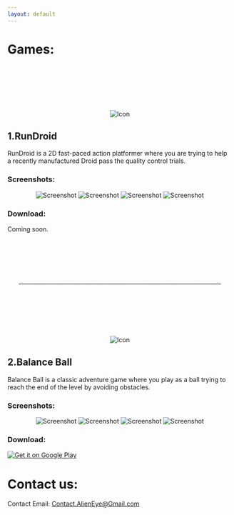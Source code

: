 ```yaml
---
layout: default
---
```

# Games:


<p align="center">
  <img class="gameicon" style= "margin-top: 100px; margin-down: -40px;" src="https://github.com/M7MOD-S3EED/Alien-Eye-Resources/blob/main/RunDroid/Game%20Icon-Circle-512.png?raw=true" alt="Icon">
</p>


## 1.RunDroid
RunDroid is a 2D fast-paced action platformer where you are trying to help a recently manufactured Droid pass the quality control trials.


### Screenshots:
<p align="center">
  <img class="screenshot" src="https://github.com/M7MOD-S3EED/Alien-Eye-Resources/blob/main/RunDroid/Gameplay%20Shot%200.jpg?raw=true" alt="Screenshot">
  <img class="screenshot" src="https://github.com/M7MOD-S3EED/Alien-Eye-Resources/blob/main/RunDroid/Gameplay%20Shot%201.jpg?raw=true" alt="Screenshot">
  <img class="screenshot" src="https://github.com/M7MOD-S3EED/Alien-Eye-Resources/blob/main/RunDroid/Gameplay%20Shot%202.jpg?raw=true" alt="Screenshot">
  <img class="screenshot" src="https://github.com/M7MOD-S3EED/Alien-Eye-Resources/blob/main/RunDroid/Gameplay%20Shot%203.jpg?raw=true" alt="Screenshot">
</p>


### Download:
Coming soon.


<p align="center" style="margin-top: 100px;">
  _______________________________________________________________________
</p>


<p align="center">
  <img class="gameicon" style= "margin-top: 100px; margin-down: -40px;" src="https://github.com/M7MOD-S3EED/Alien-Eye-Resources/blob/main/Balance%20Ball/Game%20Icon-Circle-512.png?raw=true" alt="Icon">
</p>


## 2.Balance Ball
Balance Ball is a classic adventure game where you play as a ball trying to reach the end of the level by avoiding obstacles.


### Screenshots:
<p align="center">
  <img class="screenshot" src="https://github.com/M7MOD-S3EED/Alien-Eye-Resources/blob/main/Balance%20Ball/Screenshot-0.PNG?raw=true" alt="Screenshot">
  <img class="screenshot" src="https://github.com/M7MOD-S3EED/Alien-Eye-Resources/blob/main/Balance%20Ball/Screenshot-1.PNG?raw=true" alt="Screenshot">
  <img class="screenshot" src="https://github.com/M7MOD-S3EED/Alien-Eye-Resources/blob/main/Balance%20Ball/Screenshot-2.PNG?raw=true" alt="Screenshot">
  <img class="screenshot" src="https://github.com/M7MOD-S3EED/Alien-Eye-Resources/blob/main/Balance%20Ball/Screenshot-3.PNG?raw=true" alt="Screenshot">
</p>


### Download: 
<a href="https://play.google.com/store/apps/details?id=com.AlienEye.BalanceBall"><img alt='Get it on Google Play' src="https://play.google.com/intl/en_us/badges/static/images/badges/en_badge_web_generic.eps?raw=true"/></a>


# Contact us:
Contact Email: Contact.AlienEye@Gmail.com
